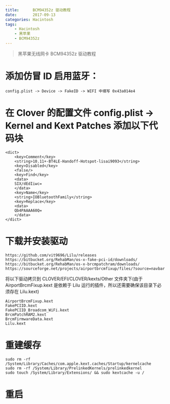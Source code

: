 ```yaml
---
title:      BCM94352z 驱动教程
date:       2017-09-13
categories: Hacintosh
tags:
    - Hacintosh
    - 黑苹果
    - BCM94352z
---
```


> 黑苹果无线网卡 BCM94352z 驱动教程


# 添加仿冒 ID 启用蓝牙：

```
config.plist -> Device -> FakeID -> WIFI 中填写 0x43a014e4 
```

# 在 Clover 的配置文件 config.plist -> Kernel and Kext Patches 添加以下代码块

```
<dict>
    <key>Comment</key>
    <string>10.11+-BT4LE-Handoff-Hotspot-lisai9093</string>
    <key>Disabled</key>
    <false/>
    <key>Find</key>
    <data>
    SIX/dEdIiwc=
    </data>
    <key>Name</key>
    <string>IOBluetoothFamily</string>
    <key>Replace</key>
    <data>
    Qb4PAAAA60Q=
    </data>
</dict>
```

# 下载并安装驱动

```
https://github.com/vit9696/Lilu/releases
https://bitbucket.org/RehabMan/os-x-fake-pci-id/downloads/   
https://bitbucket.org/RehabMan/os-x-brcmpatchram/downloads/
https://sourceforge.net/projects/airportbrcmfixup/files/?source=navbar
```

   将以下驱动拷贝到 CLOVER/EFI/CLOVER/kexts/Other 文件夹下(由于 AirportBrcmFixup.kext 是依赖于 Lilu 运行的插件，所以还需要确保该目录下必须存在 Lilu.kext)

```
AirportBrcmFixup.kext 
FakePCIID.kext 
FakePCIID_Broadcom_WiFi.kext 
BrcmPatchRAM2.kext 
BrcmFirmwareData.kext
Lilu.kext
```

# 重建缓存

```
sudo rm -rf /System/Library/Caches/com.apple.kext.caches/Startup/kernelcache
sudo rm -rf /System/Library/PrelinkedKernels/prelinkedkernel
sudo touch /System/Library/Extensions/ && sudo kextcache -u /
```

# 重启

